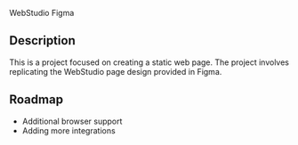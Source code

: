 WebStudio Figma

## Description

This is a project focused on creating a static web page. The project involves replicating the WebStudio page design provided in Figma.

## Roadmap

- Additional browser support
- Adding more integrations
